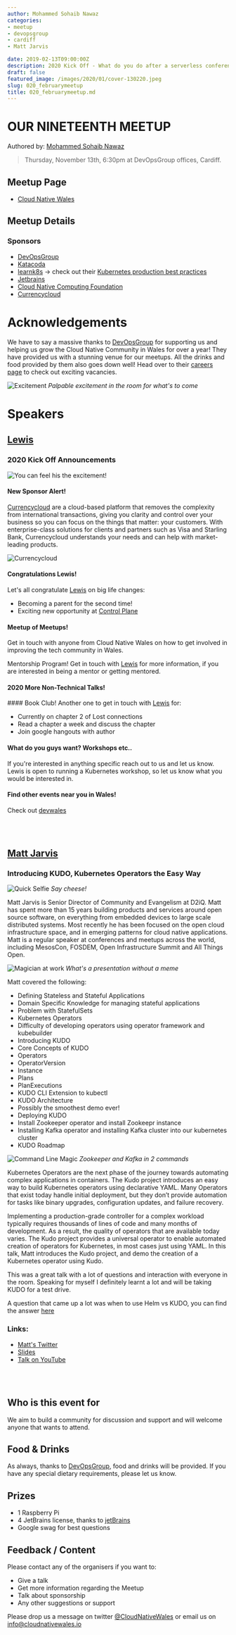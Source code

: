 ```yaml
---
author: Mohammed Sohaib Nawaz
categories:
- meetup
- devopsgroup
- cardiff
- Matt Jarvis

date: 2019-02-13T09:00:00Z
description: 2020 Kick Off - What do you do after a serverless conference? Attended a meetup of course!
draft: false
featured_image: /images/2020/01/cover-130220.jpeg
slug: 020_februarymeetup
title: 020_februarymeetup.md
---
```


# OUR NINETEENTH MEETUP
Authored by: [Mohammed Sohaib Nawaz](https://twitter.com/saibnawaz)

> Thursday, November 13th, 6:30pm at DevOpsGroup offices, Cardiff.

## Meetup Page

* [Cloud Native Wales](https://www.meetup.com/cloudnativewales/)

## Meetup Details
### Sponsors

* [DevOpsGroup](https://www.devopsgroup.com/)
* [Katacoda](https://www.katacoda.com)
* [learnk8s](https://learnk8s.io/) -> check out their [Kubernetes production best practices](https://learnk8s.io/production-best-practices/)
* [Jetbrains](https://www.jetbrains.com/)
* [Cloud Native Computing Foundation](https://www.cncf.io/)
* [Currencycloud](https://www.currencycloud.com/)

# Acknowledgements

We have to say a massive thanks to [DevOpsGroup](https://www.devopsgroup.com/) for supporting us and helping us grow the Cloud Native Community in Wales for over a year! They have provided us with a stunning venue for our meetups. All the drinks and food provided by them also goes down well! Head over to their [careers page](https://www.devopsgroup.com/careers/) to check out exciting vacancies.

![Excitement](/images/2020/01/130220-2.jpeg)
*Palpable excitement in the room for what's to come*

# Speakers

## [Lewis](https://twitter.com/dantwining)
### 2020 Kick Off Announcements 

![You can feel his the excitement!](/images/2020/01/130220-3.jpeg)


#### New Sponsor Alert!  
[Currencycloud](https://www.currencycloud.com/) are a cloud-based platform that removes the complexity from international transactions, giving you clarity and control over your business so you can focus on the things that matter: your customers. With enterprise-class solutions for clients and partners such as Visa and Starling Bank, Currencycloud understands your needs and can help with market-leading products. 

![Currencycloud](/images/2020/01/currencycloud.jpeg)

#### Congratulations Lewis! 
Let's all congratulate [Lewis](https://twitter.com/denhamparry) on big life changes:
* Becoming a parent for the second time!  
* Exciting new opportunity at [Control Plane](https://control-plane.io/)  

#### Meetup of Meetups!
Get in touch with anyone from Cloud Native Wales on how to get involved in improving the tech community in Wales.

Mentorship Program!
Get in touch with [Lewis](https://twitter.com/denhamparry) for more information, if you are interested in being a mentor or getting mentored.

#### 2020 More Non-Technical Talks!

#### Book Club!
Another one to get in touch with [Lewis](https://twitter.com/denhamparry) for:
* Currently on chapter 2 of Lost connections  
* Read a chapter a week and discuss the chapter  
* Join google hangouts with author

#### What do you guys want? Workshops etc..
If you're interested in anything specific reach out to us and let us know. Lewis is open to running a Kubernetes workshop, so let us know what you would be interested in.

#### Find other events near you in Wales!
Check out [devwales](https://devwales.com/groups)



<br />
<br />

## [Matt Jarvis](mattjarvis.org.uk)
### Introducing KUDO, Kubernetes Operators the Easy Way


![Quick Selfie](/images/2020/01/130220-4.jpeg)
*Say cheese!*

Matt Jarvis is Senior Director of Community and Evangelism at D2iQ. Matt has spent more than 15 years building products and services around open source software, on everything from embedded devices to large scale distributed systems. Most recently he has been focused on the open cloud infrastructure space, and in emerging patterns for cloud native applications. Matt is a regular speaker at conferences and meetups across the world, including MesosCon, FOSDEM, Open Infrastructure Summit and All Things Open.

![Magician at work](/images/2020/01/130220-5.jpeg)
*What's a presentation without a meme*

Matt covered the following:
* Defining Stateless and Stateful Applications
* Domain Specific Knowledge for managing stateful applications
* Problem with StatefulSets
* Kubernetes Operators
* Difficulty of developing operators using operator framework and kubebuilder
* Introducing KUDO
* Core Concepts of KUDO
* Operators
* OperatorVersion
* Instance
* Plans
* PlanExecutions
* KUDO CLI Extension to kubectl
* KUDO Architecture
* Possibly the smoothest demo ever!
* Deploying KUDO
* Install Zookeeper operator and install Zookeepr instance
* Installing Kafka operator and installing Kafka cluster into our kubernetes cluster
* KUDO Roadmap

![Command Line Magic](/images/2020/01/130220-6.jpeg)
*Zookeeper and Kafka in 2 commands*

Kubernetes Operators are the next phase of the journey towards automating complex applications in containers. The Kudo project introduces an easy way to build Kubernetes operators using declarative YAML. Many Operators that exist today handle initial deployment, but they don’t provide automation for tasks like binary upgrades, configuration updates, and failure recovery.

Implementing a production-grade controller for a complex workload typically requires thousands of lines of code and many months of development. As a result, the quality of operators that are available today varies. The Kudo project provides a universal operator to enable automated creation of operators for Kubernetes, in most cases just using YAML. In this talk, Matt introduces the Kudo project, and demo the creation of a Kubernetes operator using Kudo.

This was a great talk with a lot of questions and interaction with everyone in the room. Speaking for myself I definitely learnt a lot and will be taking KUDO for a test drive.

A question that came up a lot was when to use Helm vs KUDO, you can find the answer [here](https://kudo.dev/docs/comparison.html)


### Links:

* [Matt's Twitter](https://twitter.com/ipedrazas)
* [Slides](http://ceur-ws.org/Vol-2382/ICT4S2019_paper_28.pdf)
* [Talk on YouTube](https://www.youtube.com/watch?v=hu2xzvBlKlo)


<br />
<br />

## Who is this event for
We aim to build a community for discussion and support and will welcome anyone that wants to attend.


## Food & Drinks
As always, thanks to [DevOpsGroup](https://www.devopsgroup.com/), food and drinks will be provided. If you have any special dietary requirements, please let us know.

## Prizes
- 1 Raspberry Pi 
- 4 JetBrains license, thanks to [jetBrains](https://www.jetbrains.com/)
- Google swag for best questions  

## Feedback / Content
Please contact any of the organisers if you want to:

* Give a talk
* Get more information regarding the Meetup
* Talk about sponsorship
* Any other suggestions or support

Please drop us a message on twitter [@CloudNativeWales](https://twitter.com/CloudNativeWal) or email us on info@cloudnativewales.io
